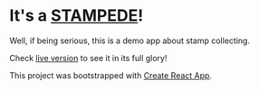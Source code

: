 # It's a [STAMPEDE](https://msukanen.github.io/stampede)!

Well, if being serious, this is a demo app about stamp collecting.

Check [live version](https://msukanen.github.io/stampede) to see it in its full glory!

This project was bootstrapped with [Create React App](https://github.com/facebook/create-react-app).

